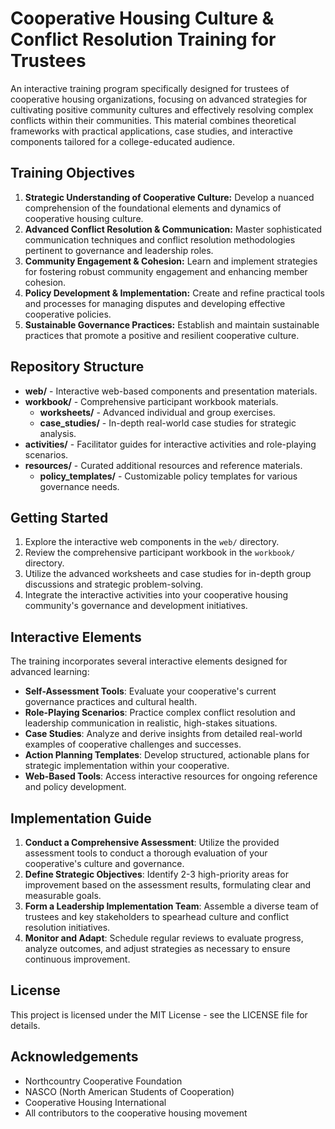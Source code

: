 # Cooperative Housing Culture & Conflict Resolution Training for Trustees

An interactive training program specifically designed for trustees of cooperative housing organizations, focusing on advanced strategies for cultivating positive community cultures and effectively resolving complex conflicts within their communities. This material combines theoretical frameworks with practical applications, case studies, and interactive components tailored for a college-educated audience.

## Training Objectives

1.  **Strategic Understanding of Cooperative Culture:** Develop a nuanced comprehension of the foundational elements and dynamics of cooperative housing culture.
2.  **Advanced Conflict Resolution & Communication:** Master sophisticated communication techniques and conflict resolution methodologies pertinent to governance and leadership roles.
3.  **Community Engagement & Cohesion:** Learn and implement strategies for fostering robust community engagement and enhancing member cohesion.
4.  **Policy Development & Implementation:** Create and refine practical tools and processes for managing disputes and developing effective cooperative policies.
5.  **Sustainable Governance Practices:** Establish and maintain sustainable practices that promote a positive and resilient cooperative culture.

## Repository Structure

-   **web/** - Interactive web-based components and presentation materials.
-   **workbook/** - Comprehensive participant workbook materials.
    -   **worksheets/** - Advanced individual and group exercises.
    -   **case_studies/** - In-depth real-world case studies for strategic analysis.
-   **activities/** - Facilitator guides for interactive activities and role-playing scenarios.
-   **resources/** - Curated additional resources and reference materials.
    -   **policy_templates/** - Customizable policy templates for various governance needs.

## Getting Started

1.  Explore the interactive web components in the `web/` directory.
2.  Review the comprehensive participant workbook in the `workbook/` directory.
3.  Utilize the advanced worksheets and case studies for in-depth group discussions and strategic problem-solving.
4.  Integrate the interactive activities into your cooperative housing community's governance and development initiatives.

## Interactive Elements

The training incorporates several interactive elements designed for advanced learning:

-   **Self-Assessment Tools**: Evaluate your cooperative's current governance practices and cultural health.
-   **Role-Playing Scenarios**: Practice complex conflict resolution and leadership communication in realistic, high-stakes situations.
-   **Case Studies**: Analyze and derive insights from detailed real-world examples of cooperative challenges and successes.
-   **Action Planning Templates**: Develop structured, actionable plans for strategic implementation within your cooperative.
-   **Web-Based Tools**: Access interactive resources for ongoing reference and policy development.

## Implementation Guide

1.  **Conduct a Comprehensive Assessment**: Utilize the provided assessment tools to conduct a thorough evaluation of your cooperative's culture and governance.
2.  **Define Strategic Objectives**: Identify 2-3 high-priority areas for improvement based on the assessment results, formulating clear and measurable goals.
3.  **Form a Leadership Implementation Team**: Assemble a diverse team of trustees and key stakeholders to spearhead culture and conflict resolution initiatives.
4.  **Monitor and Adapt**: Schedule regular reviews to evaluate progress, analyze outcomes, and adjust strategies as necessary to ensure continuous improvement.

## License

This project is licensed under the MIT License - see the LICENSE file for details.

## Acknowledgements

-   Northcountry Cooperative Foundation
-   NASCO (North American Students of Cooperation)
-   Cooperative Housing International
-   All contributors to the cooperative housing movement

